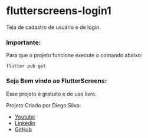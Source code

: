# flutterscreens-login1

Tela de cadastro  de usuário e de login. 

### Importante:

Para que o projeto funcione execute o comando abaixo:

```
flutter pub get
```


### Seja Bem vindo ao FlutterScreens:

Esse projeto é gratuito e de uso livre.


Projeto Criado por Diego Silva:

- [Youtube](https://www.youtube.com/channel/UCale3h1Y7vM8AQ7Yg3wHAww/)
- [Linkedin](https://www.linkedin.com/in/dsilvaadv/)
- [GitHub](https://github.com/adv7dev)





